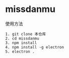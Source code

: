 # missdanmu


使用方法
~~~
1. git clone 本仓库
2. cd missdanmu
3. npm install
4. npm install -g electron
5. electron .
~~~